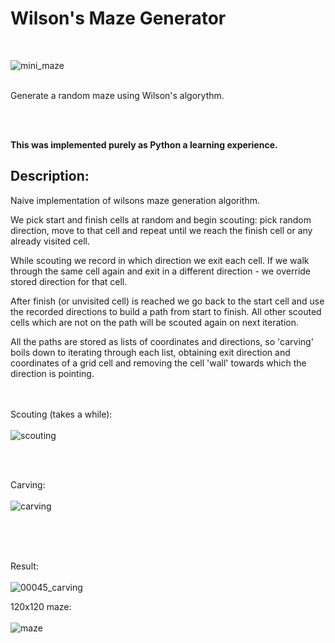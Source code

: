# Wilson's Maze Generator
<br/>

![mini_maze](https://user-images.githubusercontent.com/130370305/236062401-d68d7c2c-4d3b-469b-8184-c0456fdb7197.gif)
  
<br/>
Generate a random maze using Wilson's algorythm. 

<br/><br/>

**This was implemented purely as Python a learning experience.**


## Description:

Naive implementation of wilsons maze generation algorithm.

We pick start and finish cells at random and begin scouting: pick random direction, move to that cell and repeat until we reach the finish cell or any already visited cell.

While scouting we record in which direction we exit each cell. If we walk through the same cell again and exit in a different direction - we override stored direction for that cell.

After finish (or unvisited cell) is reached we go back to the start cell and use the recorded directions to build a path from start to finish. All other scouted cells which are not on the path will be scouted again on next iteration.

All the paths are stored as lists of coordinates and directions, so 'carving' boils down to iterating through each list, obtaining exit direction and coordinates of a grid cell and removing the cell 'wall' towards which the direction is pointing.
<br/><br/><br/>

Scouting (takes a while):
<br/><br/>
![scouting](https://user-images.githubusercontent.com/130370305/236021930-48fe284e-814b-4ba4-b914-249904847227.gif)

<br/><br/>

Carving:
<br/><br/>
![carving](https://user-images.githubusercontent.com/130370305/236021738-1405fc98-4917-45cb-b26a-295c221df7c4.gif)

<br/><br/><br/>

Result:
<br/><br/>
![00045_carving](https://user-images.githubusercontent.com/130370305/236026226-af8142e2-6103-437a-b729-acbb16f21bca.png)


120x120 maze:
<br/><br/>
![maze](https://user-images.githubusercontent.com/130370305/236067860-7ef52ed1-b6b2-4e8d-abb5-3706c31c963b.png)



